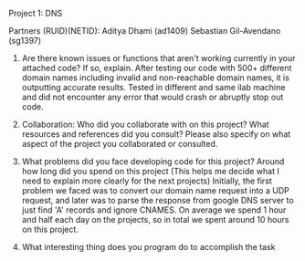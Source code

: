 Project 1: DNS 

Partners (RUID)(NETID): 
Aditya Dhami (ad1409)
Sebastian Gil-Avendano (sg1397)

1. Are there known issues or functions that aren't working currently in your attached code? If so, explain.
After testing our code with 500+ different domain names including invalid and non-reachable domain names, it is outputting accurate results. Tested in different and same ilab machine and did not encounter any error that would crash or abruptly stop out code. 

2. Collaboration: Who did you collaborate with on this project? What resources and references did you consult? Please also specify on what aspect of the project you collaborated or consulted.

3. What problems did you face developing code for this project? Around how long did you spend on this project (This helps me decide what I need to explain more clearly for the next projects)
Initially, the first problem we faced was to convert our domain name request into a UDP request, and later was to parse the response from google DNS server to just find 'A' records and ignore CNAMES. On average we spend 1 hour and half each day on the projects, so in total we spent around 10 hours on this project.

4. What interesting thing does you program do to accomplish the task
